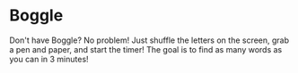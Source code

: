 # Boggle

Don't have Boggle? No problem! Just shuffle the letters on the screen, grab a pen and paper, and start the timer! The goal is to find as many words as you can in 3 minutes!